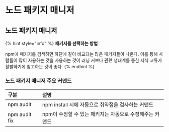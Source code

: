 # 노드 패키지 매니저

## 노드 패키지 매니저 

{% hint style="info" %}
**패키지를 선택하는 방법**

npm에 패키지를 검색하면 하단에 같이 비교되는 많은 패키지들이 나온다. 이를 통해 사람들이 많이 사용하는 것을 사용하는 것이 러닝 커브나 관련 생태계를 통한 지식 교류가 활발하기에 참고하는 것이 좋다.
{% endhint %}

### 노드 패키지 매니저 주요 커맨드

| 구분  | 설명  |
| :--- | :--- |
| npm audit | npm install 시에 자동으로 취약점을 검사하는 커맨드 |
| npm audit fix | npm이 수정할 수 있는 패키지는 자동으로 수정해주는 커맨드 |

